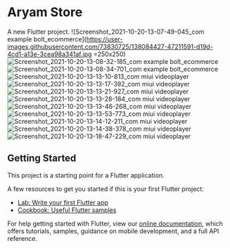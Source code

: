 # Aryam Store

A new Flutter project.
![Screenshot_2021-10-20-13-07-49-045_com example bolt_ecommerce](https://user-images.githubusercontent.com/73830725/138084427-47211591-d19d-4cd1-a13e-3cea98a341af.jpg =250x250)
![Screenshot_2021-10-20-13-08-32-185_com example bolt_ecommerce](https://user-images.githubusercontent.com/73830725/138084541-f0ca6c4a-3139-441d-8707-63dac76fdc43.jpg)
![Screenshot_2021-10-20-13-08-34-701_com example bolt_ecommerce](https://user-images.githubusercontent.com/73830725/138084629-0decca5e-e90d-4a9d-9d6b-3f19004b863c.jpg)
![Screenshot_2021-10-20-13-13-10-813_com miui videoplayer](https://user-images.githubusercontent.com/73830725/138084660-6875a669-772c-4b24-a6e7-fda76fccf474.jpg)
![Screenshot_2021-10-20-13-13-17-392_com miui videoplayer](https://user-images.githubusercontent.com/73830725/138084678-e38ac463-af84-4784-adb0-f7f36c49d051.jpg)
![Screenshot_2021-10-20-13-13-21-927_com miui videoplayer](https://user-images.githubusercontent.com/73830725/138084687-dee8b7e4-7e49-477b-938b-f0654956de96.jpg)
![Screenshot_2021-10-20-13-13-28-184_com miui videoplayer](https://user-images.githubusercontent.com/73830725/138084795-34e12c66-a627-4608-b788-051883d981be.jpg)
![Screenshot_2021-10-20-13-13-46-268_com miui videoplayer](https://user-images.githubusercontent.com/73830725/138084807-18812874-62dc-47cd-ba9d-ca0f69a092f8.jpg)
![Screenshot_2021-10-20-13-13-53-773_com miui videoplayer](https://user-images.githubusercontent.com/73830725/138084817-4a2419d8-091f-4a4c-b534-538d24cb3caa.jpg)
![Screenshot_2021-10-20-13-14-12-211_com miui videoplayer](https://user-images.githubusercontent.com/73830725/138084828-85000cb0-7b18-4680-aec4-2e731c8ff090.jpg)
![Screenshot_2021-10-20-13-14-38-378_com miui videoplayer](https://user-images.githubusercontent.com/73830725/138084834-3a5c91d8-3ec7-459d-b275-654202ef159b.jpg)
![Screenshot_2021-10-20-13-18-47-229_com miui videoplayer](https://user-images.githubusercontent.com/73830725/138084841-cfb1e079-55a2-4bc3-805a-4f5bcc592cf5.jpg)



## Getting Started

This project is a starting point for a Flutter application.

A few resources to get you started if this is your first Flutter project:

- [Lab: Write your first Flutter app](https://flutter.dev/docs/get-started/codelab)
- [Cookbook: Useful Flutter samples](https://flutter.dev/docs/cookbook)

For help getting started with Flutter, view our
[online documentation](https://flutter.dev/docs), which offers tutorials,
samples, guidance on mobile development, and a full API reference.
